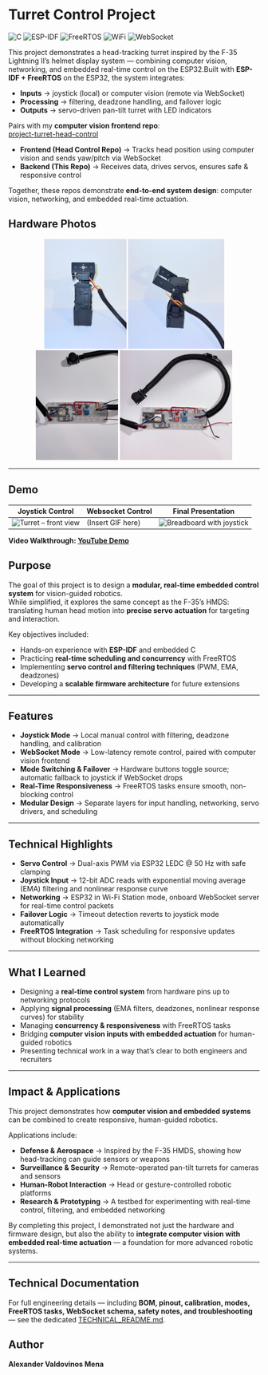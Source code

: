 # Turret Control Project

![C](https://img.shields.io/badge/Language-C-blue)
![ESP-IDF](https://img.shields.io/badge/Framework-ESP--IDF-green)
![FreeRTOS](https://img.shields.io/badge/RTOS-FreeRTOS-orange)
![WiFi](https://img.shields.io/badge/Connectivity-WiFi-lightgrey)
![WebSocket](https://img.shields.io/badge/Protocol-WebSocket-purple)

This project demonstrates a head-tracking turret inspired by the F-35 Lightning II’s helmet display system — combining computer vision, networking, and embedded real-time control on the ESP32.Built with **ESP-IDF + FreeRTOS** on the ESP32, the system integrates:  
- **Inputs** → joystick (local) or computer vision (remote via WebSocket)  
- **Processing** → filtering, deadzone handling, and failover logic  
- **Outputs** → servo-driven pan-tilt turret with LED indicators  

Pairs with my **computer vision frontend repo**:  
[project-turret-head-control](https://github.com/Alexander-v22/project-turret-head-control)  

- **Frontend (Head Control Repo)** → Tracks head position using computer vision and sends yaw/pitch via WebSocket  
- **Backend (This Repo)** → Receives data, drives servos, ensures safe & responsive control  

Together, these repos demonstrate **end-to-end system design**: computer vision, networking, and embedded real-time actuation.  

## Hardware Photos

<p align="center">
  <img src="assets/front-turret-view.jpeg" alt="Turret – front view" height="220">
  <img src="assets/side-view.jpeg" alt="Turret – side view" height="220">
  <img src="assets/breadboard.jpeg" alt="Breadboard overview" height="220">
  <img src="assets/joystick.jpeg" alt="Breadboard with joystick" height="220">
</p>

---

## Demo

| Joystick Control | Websocket Control | Final Presentation |
|--------------|-----------------|-------------------|
|<img src="assets/joystick-gif.gif" alt="Turret – front view" height="220">| (Insert GIF here) |   <img src="assets/overall.gif" alt="Breadboard with joystick" height="220">

**Video Walkthrough: [YouTube Demo](https://youtu.be/your-demo-link)**



## Purpose

The goal of this project is to design a **modular, real-time embedded control system** for vision-guided robotics.  
While simplified, it explores the same concept as the F-35’s HMDS: translating human head motion into **precise servo actuation** for targeting and interaction.  

Key objectives included:  
- Hands-on experience with **ESP-IDF** and embedded C  
- Practicing **real-time scheduling and concurrency** with FreeRTOS  
- Implementing **servo control and filtering techniques** (PWM, EMA, deadzones)  
- Developing a **scalable firmware architecture** for future extensions  

---

## Features

- **Joystick Mode** → Local manual control with filtering, deadzone handling, and calibration  
- **WebSocket Mode** → Low-latency remote control, paired with computer vision frontend  
- **Mode Switching & Failover** → Hardware buttons toggle source; automatic fallback to joystick if WebSocket drops  
- **Real-Time Responsiveness** → FreeRTOS tasks ensure smooth, non-blocking control  
- **Modular Design** → Separate layers for input handling, networking, servo drivers, and scheduling  

---

## Technical Highlights

- **Servo Control** → Dual-axis PWM via ESP32 LEDC @ 50 Hz with safe clamping  
- **Joystick Input** → 12-bit ADC reads with exponential moving average (EMA) filtering and nonlinear response curve  
- **Networking** → ESP32 in Wi-Fi Station mode, onboard WebSocket server for real-time control packets  
- **Failover Logic** → Timeout detection reverts to joystick mode automatically  
- **FreeRTOS Integration** → Task scheduling for responsive updates without blocking networking  

---

## What I Learned

- Designing a **real-time control system** from hardware pins up to networking protocols  
- Applying **signal processing** (EMA filters, deadzones, nonlinear response curves) for stability  
- Managing **concurrency & responsiveness** with FreeRTOS tasks  
- Bridging **computer vision inputs with embedded actuation** for human-guided robotics  
- Presenting technical work in a way that’s clear to both engineers and recruiters  

---

## Impact & Applications

This project demonstrates how **computer vision and embedded systems** can be combined to create responsive, human-guided robotics.  

Applications include:  
- **Defense & Aerospace** → Inspired by the F-35 HMDS, showing how head-tracking can guide sensors or weapons  
- **Surveillance & Security** → Remote-operated pan-tilt turrets for cameras and sensors  
- **Human-Robot Interaction** → Head or gesture-controlled robotic platforms  
- **Research & Prototyping** → A testbed for experimenting with real-time control, filtering, and embedded networking  

By completing this project, I demonstrated not just the hardware and firmware design, but also the ability to **integrate computer vision with embedded real-time actuation** — a foundation for more advanced robotic systems.  

---

## Technical Documentation

For full engineering details — including **BOM, pinout, calibration, modes, FreeRTOS tasks, WebSocket schema, safety notes, and troubleshooting** — see the dedicated [TECHNICAL_README.md](./TECHNICAL_README.md).

## Author

**Alexander Valdovinos Mena**


